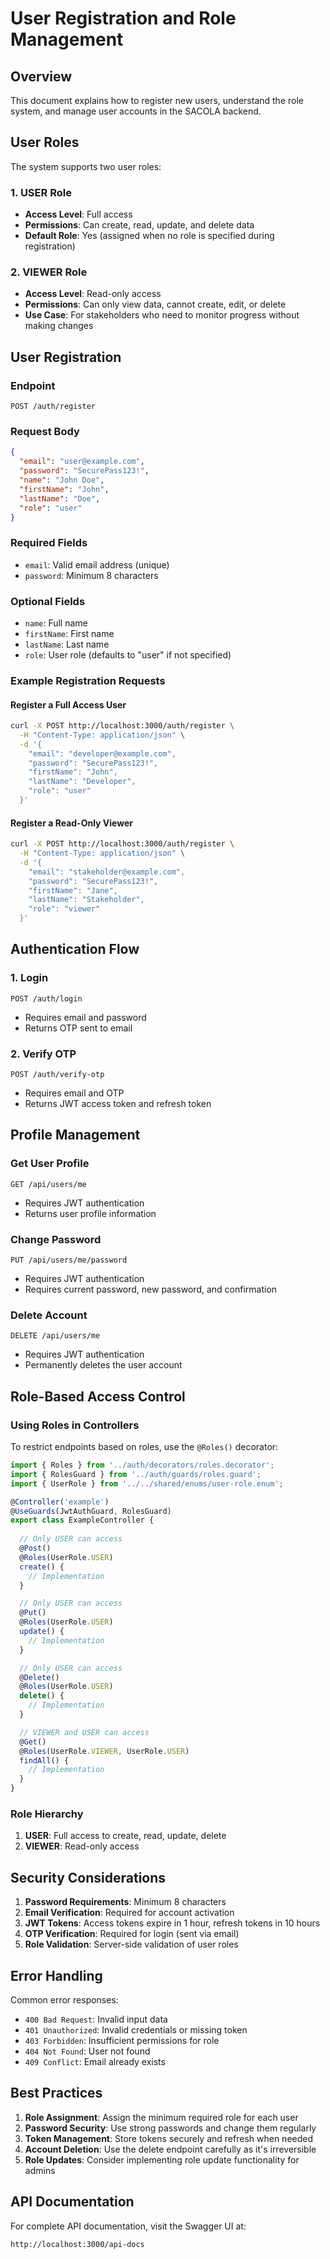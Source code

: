 # User Registration and Role Management

## Overview

This document explains how to register new users, understand the role system, and manage user accounts in the SACOLA backend.

## User Roles

The system supports two user roles:

### 1. USER Role
- **Access Level**: Full access
- **Permissions**: Can create, read, update, and delete data
- **Default Role**: Yes (assigned when no role is specified during registration)

### 2. VIEWER Role
- **Access Level**: Read-only access
- **Permissions**: Can only view data, cannot create, edit, or delete
- **Use Case**: For stakeholders who need to monitor progress without making changes

## User Registration

### Endpoint
```
POST /auth/register
```

### Request Body
```json
{
  "email": "user@example.com",
  "password": "SecurePass123!",
  "name": "John Doe",
  "firstName": "John",
  "lastName": "Doe",
  "role": "user"
}
```

### Required Fields
- `email`: Valid email address (unique)
- `password`: Minimum 8 characters

### Optional Fields
- `name`: Full name
- `firstName`: First name
- `lastName`: Last name
- `role`: User role (defaults to "user" if not specified)

### Example Registration Requests

#### Register a Full Access User
```bash
curl -X POST http://localhost:3000/auth/register \
  -H "Content-Type: application/json" \
  -d '{
    "email": "developer@example.com",
    "password": "SecurePass123!",
    "firstName": "John",
    "lastName": "Developer",
    "role": "user"
  }'
```

#### Register a Read-Only Viewer
```bash
curl -X POST http://localhost:3000/auth/register \
  -H "Content-Type: application/json" \
  -d '{
    "email": "stakeholder@example.com",
    "password": "SecurePass123!",
    "firstName": "Jane",
    "lastName": "Stakeholder",
    "role": "viewer"
  }'
```

## Authentication Flow

### 1. Login
```
POST /auth/login
```
- Requires email and password
- Returns OTP sent to email

### 2. Verify OTP
```
POST /auth/verify-otp
```
- Requires email and OTP
- Returns JWT access token and refresh token

## Profile Management

### Get User Profile
```
GET /api/users/me
```
- Requires JWT authentication
- Returns user profile information

### Change Password
```
PUT /api/users/me/password
```
- Requires JWT authentication
- Requires current password, new password, and confirmation

### Delete Account
```
DELETE /api/users/me
```
- Requires JWT authentication
- Permanently deletes the user account

## Role-Based Access Control

### Using Roles in Controllers

To restrict endpoints based on roles, use the `@Roles()` decorator:

```typescript
import { Roles } from '../auth/decorators/roles.decorator';
import { RolesGuard } from '../auth/guards/roles.guard';
import { UserRole } from '../../shared/enums/user-role.enum';

@Controller('example')
@UseGuards(JwtAuthGuard, RolesGuard)
export class ExampleController {
  
  // Only USER can access
  @Post()
  @Roles(UserRole.USER)
  create() {
    // Implementation
  }

  // Only USER can access
  @Put()
  @Roles(UserRole.USER)
  update() {
    // Implementation
  }

  // Only USER can access
  @Delete()
  @Roles(UserRole.USER)
  delete() {
    // Implementation
  }

  // VIEWER and USER can access
  @Get()
  @Roles(UserRole.VIEWER, UserRole.USER)
  findAll() {
    // Implementation
  }
}
```

### Role Hierarchy
1. **USER**: Full access to create, read, update, delete
2. **VIEWER**: Read-only access

## Security Considerations

1. **Password Requirements**: Minimum 8 characters
2. **Email Verification**: Required for account activation
3. **JWT Tokens**: Access tokens expire in 1 hour, refresh tokens in 10 hours
4. **OTP Verification**: Required for login (sent via email)
5. **Role Validation**: Server-side validation of user roles

## Error Handling

Common error responses:

- `400 Bad Request`: Invalid input data
- `401 Unauthorized`: Invalid credentials or missing token
- `403 Forbidden`: Insufficient permissions for role
- `404 Not Found`: User not found
- `409 Conflict`: Email already exists

## Best Practices

1. **Role Assignment**: Assign the minimum required role for each user
2. **Password Security**: Use strong passwords and change them regularly
3. **Token Management**: Store tokens securely and refresh when needed
4. **Account Deletion**: Use the delete endpoint carefully as it's irreversible
5. **Role Updates**: Consider implementing role update functionality for admins

## API Documentation

For complete API documentation, visit the Swagger UI at:
```
http://localhost:3000/api-docs
```
